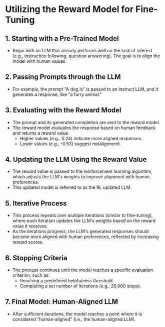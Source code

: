 # Utilizing the Reward Model for Fine-Tuning

## 1. Starting with a Pre-Trained Model
- Begin with an LLM that already performs well on the task of interest (e.g., instruction following, question answering). The goal is to align the model with human values.

## 2. Passing Prompts through the LLM
- For example, the prompt "A dog is" is passed to an instruct LLM, and it generates a response, like "a furry animal."

## 3. Evaluating with the Reward Model
- The prompt and its generated completion are sent to the reward model.
- The reward model evaluates the response based on human feedback and returns a reward value. 
  - Higher values (e.g., 0.24) indicate more aligned responses.
  - Lower values (e.g., -0.53) suggest misalignment.

## 4. Updating the LLM Using the Reward Value
- The reward value is passed to the reinforcement learning algorithm, which adjusts the LLM's weights to improve alignment with human preferences.
- This updated model is referred to as the RL updated LLM.

## 5. Iterative Process
- This process repeats over multiple iterations (similar to fine-tuning), where each iteration updates the LLM's weights based on the reward value it receives.
- As the iterations progress, the LLM's generated responses should become more aligned with human preferences, reflected by increasing reward scores.

## 6. Stopping Criteria
- The process continues until the model reaches a specific evaluation criterion, such as:
  - Reaching a predefined helpfulness threshold.
  - Completing a set number of iterations (e.g., 20,000 steps).

## 7. Final Model: Human-Aligned LLM
- After sufficient iterations, the model reaches a point where it is considered "human-aligned" (i.e., the human-aligned LLM).


